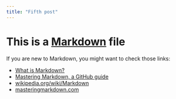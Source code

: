 ```yaml
---
title: "Fifth post"
---
```


# This is a [Markdown](https://en.wikipedia.org/wiki/Markdown#Example) file

If you are new to Markdown, you might want to check those links:

- [What is Markdown?](http://whatismarkdown.com/)
- [Mastering Markdown, a GitHub guide](https://guides.github.com/features/mastering-markdown/)
- [wikipedia.org/wiki/Markdown](https://en.wikipedia.org/wiki/Markdown#Example)
- [masteringmarkdown.com](http://masteringmarkdown.com/)
